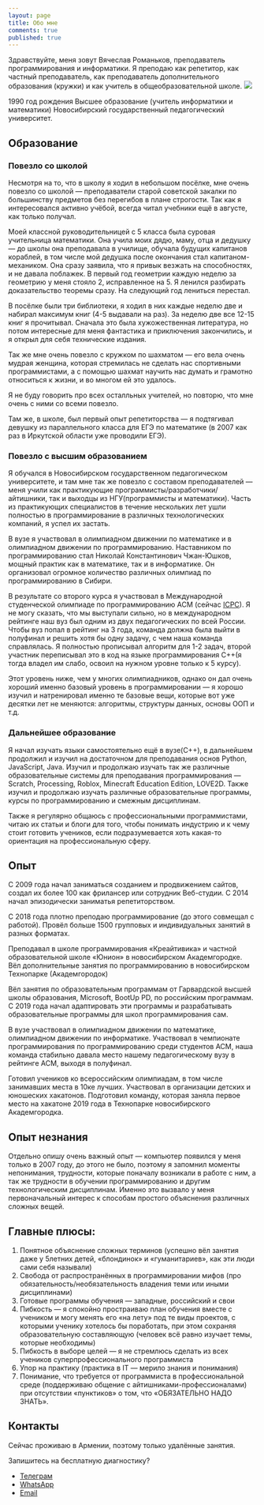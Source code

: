 ```yaml
---
layout: page
title: Обо мне
comments: true
published: true
---
```

Здравствуйте, меня зовут Вячеслав Романьков, преподаватель программирования и информатики. Я преподаю как репетитор, как частный преподаватель, как преподаватель дополнительного образования (кружки) и как учитель в общеобразовательной школе.
![]({{site.baseurl}}//images/myphoto.jpg)

1990 год рождения
Высшее образование (учитель информатики и математики) Новосибирский государственный педагогический университет.

## Образование

### Повезло со школой

Несмотря на то, что в школу я ходил в небольшом посёлке, мне очень повезло со школой — преподаватели старой советской закалки по большинству предметов без перегибов в плане строгости. Так как я интересовался активно учёбой, всегда читал учебники ещё в августе, как только получал.

Моей классной руководительницей с 5 класса была суровая учительница математики. Она учила моих дядю, маму, отца и дедушку — до школы она преподавала в училище, обучала будущих капитанов кораблей, в том числе мой дедушка после окончания стал капитаном-механиком. Она сразу заявила, что я привык везжать на способностях, и не давала поблажек. В первый год геометрии каждую неделю за геометрию у меня стояло 2, исправленное на 5. Я ленился разбирать доказательство теоремы сразу. На следующий год лениться перестал.

В посёлке были три библиотеки, я ходил в них каждые неделю две и набирал максимум книг (4-5 выдавали на раз). За неделю две все 12-15 книг я прочитывал. Сначала это была хужожественная литература, но потом интересные для меня фантастика и приключения закончились, и я открыл для себя технические издания.

Так же мне очень повезло с кружком по шахматом — его вела очень мудрая женщина, которая стремилась не сделать нас спортивными программистами, а с помощью шахмат научить нас думать и грамотно относиться к жизни, и во многом ей это удалось.

Я не буду говорить про всех осталльных учителей, но повторю, что мне очень с ними со всеми повезло.

Там же, в школе, был первый опыт репетиторства — я подтягивал девушку из параллельного класса для ЕГЭ по математике (в 2007 как раз в Иркутской области уже проводили ЕГЭ).

### Повезло с высшим образованием

Я обучался в Новосибирском государственном педагогическом университете, и там мне так же повезло с составом преподавателей — меня учили как практикующие программисты/разработчики/айтишники, так и выходцы из НГУ(программисты и математики). Часть из практикующих специалистов в течение нескольких лет ушли полностью в программирование в различных технологических компаний, я успел их застать.

В вузе я участвовал в олимпиадном движении по математике и в олимпиадном движении по программированию. Наставником по программированию стал Николай Константинович Чжан-Юшков, мощный практик как в математике, так и в информатике. Он организовал огромное количество различных олимпиад по программированию в Сибири.

В результате со второго курса я участвовал в Международной студенческой олимпиаде по программированию ACM (сейчас [ICPC](https://icpc.global/)). Я не могу сказать, что мы выступали сильно, но в международном рейтинге наш вуз был одним из двух педагогических по всей России. Чтобы вуз попал в рейтинг на 3 года, команда должна была выйти в полуфинал и решить хотя бы одну задачу, с чем наша команда справлялась. Я полностью прописывал алгоритм для 1-2 задач, второй участник переписывал это в код на языке программирования C++(я тогда владел им слабо, освоил на нужном уровне только к 5 курсу).

Этот уровень ниже, чем у многих олимпиадников, однако он дал очень хороший именно базовый уровень в программировании — я хорошо изучил и натренировал именно те базовые вещи, которые вот уже десятки лет не меняются: алгоритмы, структуры данных, основы ООП и т.д.

### Дальнейшее образование

Я начал изучать языки самостоятельно ещё в вузе(C++), в дальнейшем продолжил и изучил на достаточном для преподавания основ Python, JavaScript, Java. Изучил и продолжаю изучать так же различные образовательные системы для преподавания программирования — Scratch, Processing, Roblox, Minecraft Education Edition, LOVE2D. Также изучил и продолжаю изучать различные образовательные программы, курсы по программированию и смежным дисциплинам.

Также я регулярно общаюсь с профессиональными программистами, читаю их статьи и блоги для того, чтобы понимать индустрию и к чему стоит готовить учеников, если подразумевается хоть какая-то ориентация на профессиональную сферу.

## Опыт

С 2009 года начал заниматься созданием и продвижением сайтов, создал их более 100 как фрилансер или сотрудник Веб-студии. С 2014 начал эпизодически заниматья репетиторством.

С 2018 года плотно преподаю программирование (до этого совмещал с работой). Провёл больше 1500 групповых и индивидуальных занятий в разных форматах.

Преподавал в школе программирования «Креайтивика» и частной образовательной школе «Юнион» в новосибирском Академгородке.
Вёл дополнительные занятия по программированию в новосибирском Технопарке (Академгородок)

Вёл занятия по образовательным программам от Гарвардской высшей школы образования, Microsoft, BootUp PD, по российским программам. С 2019 года начал адаптировать эти программы и разрабатывать образовательные программы для школ программирования сам.

В вузе участвовал в олимпиадном движении по математике, олимпиадном движении по информатике. Участвовал в чемпионате программирования по программированию среди студентов ACM, наша команда стабильно давала место нашему педагогическому вузу в рейтинге ACM, выходя в полуфинал.

Готовил учеников ко всероссийским олимпиадам, в том числе занимавших места в 10ке лучших. Участвовал в организации детских и юношеских хакатонов. Подготовил команду, которая заняла первое место на хакатоне 2019 года в Технопарке новосибирского Академгородка.

## Опыт незнания

Отдельно опишу очень важный опыт — компьютер появился у меня только в 2007 году, до этого не было, поэтому я запомнил моменты непонимания, трудности, которые поначалу возникали в работе с ним, а так же трудности в обучении программированию и другим технологическим дисциплинам. Именно это вызвало у меня первоначальный интерес к способам простого объяснения различных сложных вещей.

## Главные плюсы:

1. Понятное объяснение сложных терминов (успешно вёл занятия даже у 5летних детей, «блондинок» и «гуманитариев», как эти люди сами себя называли)
1. Свобода от распространённых в программировании мифов (про обязательность/необязательность владения теми или иными дисциплинами)
1. Готовые программы обучения — западные, российский и свои
1. Пибкость — я спокойно простраиваю план обучения вместе с учеником и могу менять его «на лету» под те виды проектов, с которыми ученику хотелось бы поработать, при этом сохраняя образовательную составляющую (человек всё равно изучает темы, которые необходимы)
1. Пибкость в выборе целей — я не стремлюсь сделать из всех учеников суперпрофессионального программиста
1. Упор на практику (практика в IT — мерило знания и понимания)
1. Понимание, что требуется от программиста в профессиональной среде (поддерживаю общение с айтишниками-профессионалами) при отсутствии «пунктиков» о том, что «ОБЯЗАТЕЛЬНО НАДО ЗНАТЬ». 

## Контакты
Сейчас проживаю в Армении, поэтому только удалённые занятия.

Запишитесь на бесплатную диагностику?

- [Телеграм](https://t.me/%2B37491170870)
- [WhatsApp](https://wa.me/send?phone=%2B37491170870&text=)
- [Email](mailto:vrom1990@yandex.ru)
